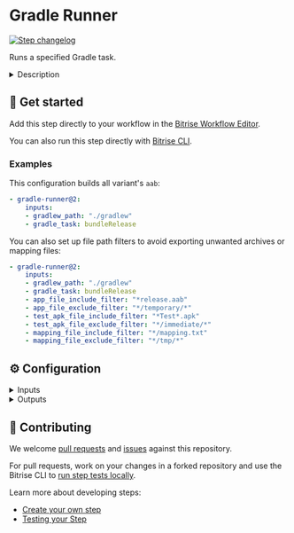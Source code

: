 # Gradle Runner

[![Step changelog](https://shields.io/github/v/release/bitrise-io/steps-gradle-runner?include_prereleases&label=changelog&color=blueviolet)](https://github.com/bitrise-io/steps-gradle-runner/releases)

Runs a specified Gradle task.

<details>
<summary>Description</summary>

The Step runs the specified Gradle task and copies the generated APK and AAB files into
the Bitrise Deploy Directory (`$BITRISE_DEPLOY_DIR`). It is capable of doing everything that you can do with Gradle on your own machine.

### Configuring the Step

To use this Step, you need at least two things:

* [Gradle Wrapper](https://docs.gradle.org/current/userguide/gradle_wrapper.html).
* A Gradle task that is correctly configured in your Gradle project.

The Step can run the specified task with the Gradle Wrapper. For the basic configuration:

1. Open the **Config** input group.
1. In the **Gradle task to run** input, add the task you want to run. Without an existing, valid task, the Step will fail.
1. Set the `gradlew` file path: this is the path where the Gradle Wrapper lives in your project. The path should be relative to the project's root.

To configure exporting an APK or AAB file generated by the Step:

1. Open the **Export config** input group.
1. Filter the files you want the Step to export. You can filter:
   * APK and AAB files.
   * Test APK files.
   * Mapping files.
   Both exclude and include filters can be used. Each filter option can take multiple patterns, with each pattern on its own line in the input field.

### Troubleshooting

If the Step keeps failing because it can't download the dependencies, check the `repositories` section in your `build.gradle` file.
It's possible that one or more of the services listed there are down so we Bitrise can't connect to them to download the dependencies you need.

If you use a `build.gradle` file and get the error `Issue with input: GradleFile does not exist`, check the **Optional path to the gradle build file to use** input.
Remember, the path must be relative to the root of the repository.

### Useful links

* [Gradle Wrapper](https://docs.gradle.org/current/userguide/gradle_wrapper.html)
* [Caching Gradle](https://devcenter.bitrise.io/builds/caching/caching-gradle/)

### Related Steps

* [Generate Gradle Wrapper](https://www.bitrise.io/integrations/steps/generate-gradle-wrapper)
* [Gradle Unit Test](https://www.bitrise.io/integrations/steps/gradle-unit-test)
* [Android Build](https://www.bitrise.io/integrations/steps/android-build)
</details>

## 🧩 Get started

Add this step directly to your workflow in the [Bitrise Workflow Editor](https://devcenter.bitrise.io/steps-and-workflows/steps-and-workflows-index/).

You can also run this step directly with [Bitrise CLI](https://github.com/bitrise-io/bitrise).

### Examples

This configuration builds all variant's `aab`:

```yaml
- gradle-runner@2:
    inputs:
    - gradlew_path: "./gradlew"
    - gradle_task: bundleRelease
```
You can also set up file path filters to avoid exporting unwanted archives or mapping files:

```yaml
- gradle-runner@2:
    inputs:
    - gradlew_path: "./gradlew"
    - gradle_task: bundleRelease
    - app_file_include_filter: "*release.aab"
    - app_file_exclude_filter: "*/temporary/*"
    - test_apk_file_include_filter: "*Test*.apk"
    - test_apk_file_exclude_filter: "*/immediate/*"
    - mapping_file_include_filter: "*/mapping.txt"
    - mapping_file_exclude_filter: "*/tmp/*"
```


## ⚙️ Configuration

<details>
<summary>Inputs</summary>

| Key | Description | Flags | Default |
| --- | --- | --- | --- |
| `build_root_directory` | The root directory of the Gradle project where the gradlew file and build.gradle are located. This can be either a relative path (relative to the working directory) or an absolute path. For example, if your Android project is in a subdirectory called `android`, set this to `./android`.  |  | `.` |
| `gradle_task` | Gradle task to run. You can call `gradle tasks` or `gradle tasks --all` in your Gradle project directory to get the list of available tasks.  | required | `assemble` |
| `gradlew_path` | Using a Gradle Wrapper (gradlew) is required, as the wrapper ensures that the right Gradle version is installed and used for the build. You can find more information about the Gradle Wrapper (gradlew), and about how you can generate one in the official guide at: [https://docs.gradle.org/current/userguide/gradle_wrapper.html](https://docs.gradle.org/current/userguide/gradle_wrapper.html). The path should be relative to the build_root_directory input. For example, `./gradlew`, or if it is in a sub directory, `./sub/dir/gradlew`.  | required | `./gradlew` |
| `app_file_include_filter` | The Step will copy the generated APK and AAB files that match this filter into the Bitrise deploy directory. Seperate patterns with a newline. Example: Copy every APK and AAB file: ``` *.apk *.aab ``` Copy every APK file with a filename that contains `release`, like (`./app/build/outputs/apk/app-release-unsigned.apk`): ``` *release*.apk ```  |  | `*.apk *.aab ` |
| `app_file_exclude_filter` | One filter per line. The Step will NOT copy the generated APK and AAB files that match these filters into the Bitrise deploy directory. You can use this filter to avoid moving unaligned and/or unsigned APK and AAB files. If you specify an empty filter, every APK and AAB file (selected by `APK and AAB file include filter`) will be copied. Seperate patterns with a newline. Examples: Do not copy APK files with a filename that contains `unaligned`: ``` *unaligned*.apk ``` Do not copy APK files with a filename that contains `unaligned` and/or `Test`: ``` *unaligned*.apk *Test*.apk ```  |  | `*unaligned.apk *Test*.apk */intermediates/* ` |
| `test_apk_file_include_filter` | The Step will copy the generated apk files that match this filter into the Bitrise deploy directory.  Example: Copy every APK if its filename contains Test, like (./app/build/outputs/apk/app-debug-androidTest-unaligned.apk):  ``` *Test*.apk ```  |  | `*Test*.apk` |
| `test_apk_file_exclude_filter` | One filter per line. The Step will NOT copy the generated apk files that match this filters into the Bitrise deploy directory. You can use this filter to avoid moving unalinged and/or unsigned apk files. If you specify an empty filter, every APK file (selected by `apk_file_include_filter`) will be copied. Example: Do not copy the test APK file if its filename contains `unaligned`: ``` *unaligned*.apk ```  |  |  |
| `mapping_file_include_filter` | The Step will copy the generated mapping files that match this filter into the Bitrise deploy directory. If you specify an empty filter, no mapping files will be copied. Example:  Copy every mapping.txt file: ``` *mapping.txt ```  |  | `*/mapping.txt` |
| `mapping_file_exclude_filter` | The Step will **not** copy the generated mapping files that match this filter into the Bitrise deploy directory. You can use this input to avoid moving a beta mapping file, for example. If you specify an empty filter, every mapping file (selected by `mapping_file_include_filter`) will be copied. Example:  Do not copy any mapping.txt file that is in a `beta` directoy: ``` */beta/mapping.txt ```  |  | `*/tmp/*` |
| `cache_level` | `all` - will cache build-cache and dependencies `only_deps` - will cache dependencies only `none` - won't cache any of the above | required | `only_deps` |
| `gradle_options` | Flags added to the end of the Gradle call. You can use multiple options, separated by a space. Example: `--stacktrace --debug` If `--debug` or `-d` options are set then only the last 20 lines of the raw gradle output will be visible in the build log. The full raw output will be exported to the `$BITRISE_GRADLE_RAW_RESULT_TEXT_PATH` variable and will be added as a build artifact. |  | `--stacktrace` |
</details>

<details>
<summary>Outputs</summary>

| Environment Variable | Description |
| --- | --- |
| `BITRISE_APK_PATH` | This output will include the path of the generated APK file, after filtering based on the filter inputs. If the build generates more than one APK file which fulfills the filter inputs this output will contain the last one's path. |
| `BITRISE_AAB_PATH` | This output will include the path of the generated AAB file, after filtering based on the filter inputs. If the build generates more than one AAB file which fulfills the filter inputs this output will contain the last one's path. |
| `BITRISE_TEST_APK_PATH` | This output will include the path of the generated test APK file, after filtering based on the filter inputs. If the build generates more than one APK file which fulfills the filter inputs this output will contain the last one's path. |
| `BITRISE_APK_PATH_LIST` | This output will include the paths of the generated APK files, after filtering based on the filter inputs. The paths are separated with `\|` character, eg: `app-armeabi-v7a-debug.apk\|app-mips-debug.apk\|app-x86-debug.apk` |
| `BITRISE_AAB_PATH_LIST` | This output will include the paths of the generated AAB files, after filtering based on the filter inputs. The paths are separated with `\|` character, eg: `app.aab\|app2.aab` |
| `BITRISE_MAPPING_PATH` | This output will include the path of the generated mapping.txt. If more than one mapping.txt exist in project this output will contain the last one's path. |
</details>

## 🙋 Contributing

We welcome [pull requests](https://github.com/bitrise-io/steps-gradle-runner/pulls) and [issues](https://github.com/bitrise-io/steps-gradle-runner/issues) against this repository.

For pull requests, work on your changes in a forked repository and use the Bitrise CLI to [run step tests locally](https://devcenter.bitrise.io/bitrise-cli/run-your-first-build/).

Learn more about developing steps:

- [Create your own step](https://devcenter.bitrise.io/contributors/create-your-own-step/)
- [Testing your Step](https://devcenter.bitrise.io/contributors/testing-and-versioning-your-steps/)
